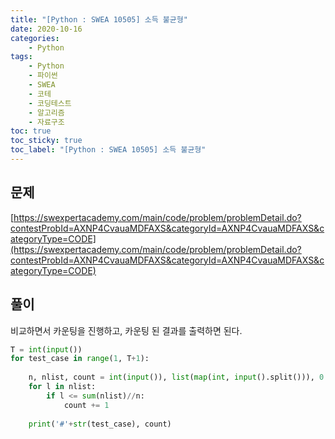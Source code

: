 ```yaml
---
title: "[Python : SWEA 10505] 소득 불균형"
date: 2020-10-16
categories:
    - Python
tags:
    - Python
    - 파이썬
    - SWEA
    - 코테
    - 코딩테스트
    - 알고리즘
    - 자료구조
toc: true
toc_sticky: true
toc_label: "[Python : SWEA 10505] 소득 불균형"
---
```

## 문제
[https://swexpertacademy.com/main/code/problem/problemDetail.do?contestProbId=AXNP4CvauaMDFAXS&categoryId=AXNP4CvauaMDFAXS&categoryType=CODE](https://swexpertacademy.com/main/code/problem/problemDetail.do?contestProbId=AXNP4CvauaMDFAXS&categoryId=AXNP4CvauaMDFAXS&categoryType=CODE)

## 풀이
비교하면서 카운팅을 진행하고, 카운팅 된 결과를 출력하면 된다.

```python
T = int(input())
for test_case in range(1, T+1):
    
    n, nlist, count = int(input()), list(map(int, input().split())), 0
    for l in nlist:
        if l <= sum(nlist)//n:
            count += 1
    
    print('#'+str(test_case), count)
```